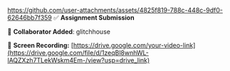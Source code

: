 
https://github.com/user-attachments/assets/4825f819-788c-448c-9df0-62646bb7f359
✅ **Assignment Submission**

👤 **Collaborator Added**: glitchhouse

🎥 **Screen Recording:** [https://drive.google.com/your-video-link](https://drive.google.com/file/d/1zeqBl8wnhWL-lAQZXzh7TLekWskm4Em-/view?usp=drive_link)

